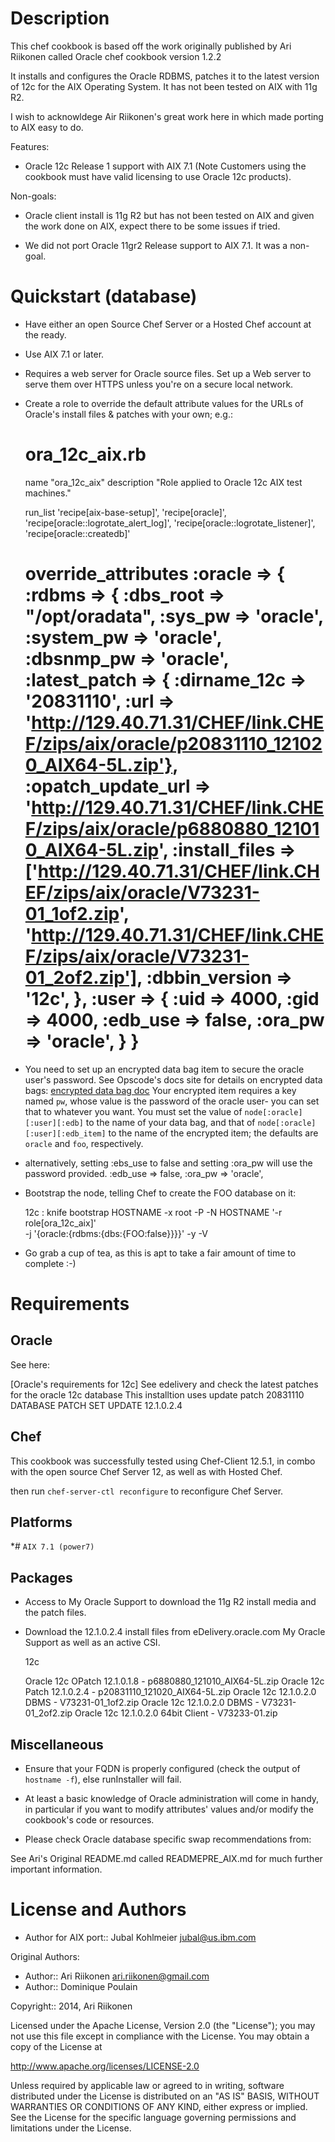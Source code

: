 Description
===========
This chef cookbook is based off the work originally published
by Ari Riikonen called Oracle chef cookbook version 1.2.2

It installs and configures the Oracle RDBMS, patches it to the latest
version of 12c for the AIX Operating System. 
It has not been tested on AIX with 11g R2.

I wish to acknowldege Air Riikonen's great work here in which
made porting to AIX easy to do. 

Features:
* Oracle 12c Release 1 support with AIX 7.1
(Note Customers using the cookbook must have valid licensing
to use Oracle 12c products).


Non-goals:

* Oracle client install is 11g R2 but has not been tested on AIX and
  given the work done on AIX, expect there to be some issues if tried.
  
* We did not port Oracle 11gr2 Release support to AIX 7.1. It was
  a non-goal.

Quickstart (database)
=====================

* Have either an open Source Chef Server or a Hosted Chef account at
  the ready.
* Use AIX 7.1 or later.
* Requires a web server for Oracle source files.  Set up a Web server 
  to serve them over HTTPS unless you're on a secure local network.
* Create a role to override the default attribute values for the URLs
  of Oracle's install files & patches with your own; e.g.:

  ora_12c_aix.rb
  ==========================================================
  name "ora_12c_aix"
  description "Role applied to Oracle 12c AIX test machines."
  
  run_list 'recipe[aix-base-setup]', 'recipe[oracle]',
    'recipe[oracle::logrotate_alert_log]',
    'recipe[oracle::logrotate_listener]',
    'recipe[oracle::createdb]'

  override_attributes :oracle => {
    :rdbms => {
      :dbs_root       => "/opt/oradata",
      :sys_pw         => 'oracle',
      :system_pw      => 'oracle',
      :dbsnmp_pw      => 'oracle',
      :latest_patch => {
        :dirname_12c =>      '20831110',
        :url =>              'http://129.40.71.31/CHEF/link.CHEF/zips/aix/oracle/p20831110_121020_AIX64-5L.zip'},
      :opatch_update_url =>  'http://129.40.71.31/CHEF/link.CHEF/zips/aix/oracle/p6880880_121010_AIX64-5L.zip',
      :install_files     => ['http://129.40.71.31/CHEF/link.CHEF/zips/aix/oracle/V73231-01_1of2.zip',
                             'http://129.40.71.31/CHEF/link.CHEF/zips/aix/oracle/V73231-01_2of2.zip'],
      :dbbin_version     => '12c',
      },
    :user => {
      :uid => 4000,
      :gid => 4000,
      :edb_use => false,
      :ora_pw  => 'oracle',
      }
    }
  ==========================================================
  
* You need to set up an encrypted data bag item to secure the oracle
  user's password. See Opscode's docs site for details on encrypted
  data bags:
  [encrypted data bag doc](http://docs.opscode.com/chef/essentials_data_bags.html#encrypt-a-data-bag)
  Your encrypted item requires a key named `pw`, whose value is the
  password of the oracle user- you can set that to whatever you want.
  You must set the value of `node[:oracle][:user][:edb]` to the name
  of your data bag, and that of `node[:oracle][:user][:edb_item]` to
  the name of the encrypted item; the defaults are `oracle` and
  `foo`, respectively.

* alternatively, setting :ebs_use to false and setting :ora_pw will
  use the password provided.
      :edb_use => false,
      :ora_pw  => 'oracle',

* Bootstrap the node, telling Chef to create the FOO database on it:

  12c :
    knife bootstrap HOSTNAME -x root -P <rootpassword>
        -N HOSTNAME '-r role[ora_12c_aix]'  
        -j '{oracle:{rdbms:{dbs:{FOO:false}}}}' -y -V

* Go grab a cup of tea, as this is apt to take a fair amount of time
to complete :-)


Requirements
============

## Oracle

See here:

[Oracle's requirements for 12c]
  See edelivery and check the latest patches for the oracle 12c database
  This installtion uses update patch 20831110  DATABASE PATCH SET UPDATE 12.1.0.2.4 

## Chef

This cookbook was successfully tested using Chef-Client 12.5.1, in combo
with the open source Chef Server 12, as well as with Hosted Chef.

then run `chef-server-ctl reconfigure` to reconfigure Chef Server.

## Platforms

*# `AIX 7.1 (power7)`

## Packages

* Access to My Oracle Support to download the 11g R2 install media
  and the patch files.

* Download the 12.1.0.2.4 install files from eDelivery.oracle.com
  My Oracle Support as well as an active CSI.

  12c
  
    Oracle 12c OPatch 12.1.0.1.8       - p6880880_121010_AIX64-5L.zip
    Oracle 12c Patch 12.1.0.2.4        - p20831110_121020_AIX64-5L.zip
    Oracle 12c 12.1.0.2.0 DBMS         - V73231-01_1of2.zip
    Oracle 12c 12.1.0.2.0 DBMS         - V73231-01_2of2.zip
    Oracle 12c 12.1.0.2.0 64bit Client - V73233-01.zip

## Miscellaneous

* Ensure that your FQDN is properly configured (check the output of
  `hostname -f`), else runInstaller will fail.
* At least a basic knowledge of Oracle administration will come in
  handy, in particular if you want to modify attributes' values
  and/or modify the cookbook's code or resources.

* Please check Oracle database specific swap recommendations from:


See Ari's Original README.md called READMEPRE_AIX.md for much
further important information.

License and Authors
===================

* Author for AIX port:: Jubal Kohlmeier <jubal@us.ibm.com>  

Original Authors:
* Author:: Ari Riikonen <ari.riikonen@gmail.com>  
* Author:: Dominique Poulain

Copyright:: 2014, Ari Riikonen

Licensed under the Apache License, Version 2.0 (the "License");
you may not use this file except in compliance with the License.
You may obtain a copy of the License at

<http://www.apache.org/licenses/LICENSE-2.0>

Unless required by applicable law or agreed to in writing, software
distributed under the License is distributed on an "AS IS" BASIS,
WITHOUT WARRANTIES OR CONDITIONS OF ANY KIND, either express or implied.
See the License for the specific language governing permissions and
limitations under the License.
